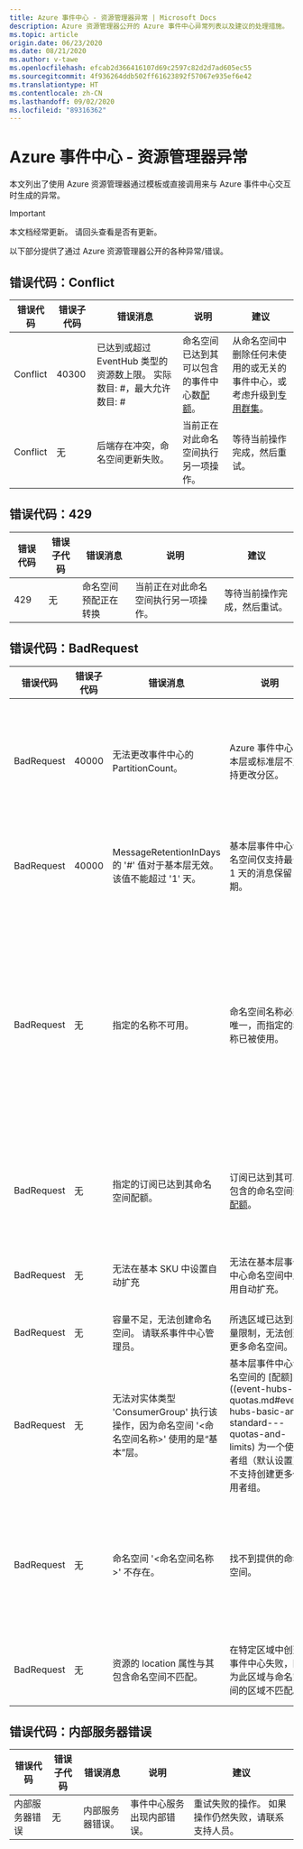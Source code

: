 ```yaml
---
title: Azure 事件中心 - 资源管理器异常 | Microsoft Docs
description: Azure 资源管理器公开的 Azure 事件中心异常列表以及建议的处理措施。
ms.topic: article
origin.date: 06/23/2020
ms.date: 08/21/2020
ms.author: v-tawe
ms.openlocfilehash: efcab2d366416107d69c2597c82d2d7ad605ec55
ms.sourcegitcommit: 4f936264ddb502ff61623892f57067e935ef6e42
ms.translationtype: HT
ms.contentlocale: zh-CN
ms.lasthandoff: 09/02/2020
ms.locfileid: "89316362"
---
```

# <a name="azure-event-hubs---resource-manager-exceptions"></a>Azure 事件中心 - 资源管理器异常
本文列出了使用 Azure 资源管理器通过模板或直接调用来与 Azure 事件中心交互时生成的异常。

> [!IMPORTANT]
> 本文档经常更新。 请回头查看是否有更新。

以下部分提供了通过 Azure 资源管理器公开的各种异常/错误。

## <a name="error-code-conflict"></a>错误代码：Conflict

| 错误代码 | 错误子代码 | 错误消息 | 说明 | 建议 |
| ---------- | ------------- | ------------- | ----------- | -------------- |
| Conflict | 40300 | 已达到或超过 EventHub 类型的资源数上限。 实际数目: #，最大允许数目: # | 命名空间已达到其可以包含的事件中心数[配额](event-hubs-quotas.md)。 | 从命名空间中删除任何未使用的或无关的事件中心，或考虑升级到[专用群集](event-hubs-dedicated-overview.md)。 |
| Conflict | 无 | 后端存在冲突，命名空间更新失败。 | 当前正在对此命名空间执行另一项操作。 | 等待当前操作完成，然后重试。 |

<!-- | Conflict | none | Disaster recovery (DR) config can't be deleted because replication is in progress. Fail over or break pairing before attempting to delete the DR Config. | [GeoDR replication](event-hubs-geo-dr.md) is in progress, so the config can't be deleted at this time. | To unblock deletion of the config, either wait until replication has completed, trigger a failover, or break the GeoDR pairing. | -->

## <a name="error-code-429"></a>错误代码：429

| 错误代码 | 错误子代码 | 错误消息 | 说明 | 建议 |
| ---------- | ------------- | ------------- | ----------- | -------------- |
| 429 | 无 | 命名空间预配正在转换 | 当前正在对此命名空间执行另一项操作。 | 等待当前操作完成，然后重试。 |

<!-- | 429 | none | Disaster recovery operation in progress. | A [GeoDR](event-hubs-geo-dr.md) operation is currently being done on this namespace or pairing. | Wait until the current GeoDR operation completes, and then retry. | -->

## <a name="error-code-badrequest"></a>错误代码：BadRequest

| 错误代码 | 错误子代码 | 错误消息 | 说明 | 建议 |
| ---------- | ------------- | ------------- | ----------- | -------------- |
| BadRequest | 40000 | 无法更改事件中心的 PartitionCount。 | Azure 事件中心基本层或标准层不支持更改分区。 | 在基本或标准层命名空间中使用所需的分区数创建新的事件中心。 [专用群集](event-hubs-dedicated-overview.md)支持分区横向扩展。 |
| BadRequest | 40000 | MessageRetentionInDays 的 '#' 值对于基本层无效。 该值不能超过 '1' 天。 | 基本层事件中心命名空间仅支持最长 1 天的消息保留期。 | 如果需要一天以上的消息保留期，请[创建标准事件中心命名空间](event-hubs-create.md)。 | 
| BadRequest | 无 | 指定的名称不可用。 | 命名空间名称必须唯一，而指定的名称已被使用。 | 如果你是使用指定名称的现有命名空间的所有者，可将其删除，但这会导致数据丢失。 然后重试相同的名称。 如果不能安全删除该命名空间（或者你不是所有者），请选择另一个命名空间名称。 |
| BadRequest | 无 | 指定的订阅已达到其命名空间配额。 | 订阅已达到其可以包含的命名空间数[配额](event-hubs-quotas.md)。 | 考虑删除此订阅中未使用的命名空间、创建另一个订阅，或升级到[专用群集](event-hubs-dedicated-overview.md)。 |
| BadRequest | 无 | 无法在基本 SKU 中设置自动扩充 | 无法在基本层事件中心命名空间中启用自动扩充。 | 若要在命名空间中[启用自动扩充](event-hubs-auto-inflate.md)，请确保它位于标准层。 |
| BadRequest | 无 | 容量不足，无法创建命名空间。 请联系事件中心管理员。 | 所选区域已达到容量限制，无法创建更多命名空间。 | 选择另一个区域来容纳命名空间。 |
| BadRequest | 无 | 无法对实体类型 'ConsumerGroup' 执行该操作，因为命名空间 '<命名空间名称>' 使用的是“基本”层。  | 基本层事件中心命名空间的 [配额]((event-hubs-quotas.md#event-hubs-basic-and-standard---quotas-and-limits) 为一个使用者组（默认设置）。 不支持创建更多使用者组。 | 继续使用默认使用者组 ($Default)，如果需要更多使用者组，请考虑改用标准层事件中心命名空间。 | 
| BadRequest | 无 | 命名空间 '<命名空间名称>' 不存在。 | 找不到提供的命名空间。 | 仔细检查命名空间名称是否正确，以及是否可以在订阅中找到该名称。 如果找不到，请[创建事件中心命名空间](event-hubs-create.md)。 | 
| BadRequest | 无 | 资源的 location 属性与其包含命名空间不匹配。 | 在特定区域中创建事件中心失败，因为此区域与命名空间的区域不匹配。 | 尝试在命名空间所在的同一区域中创建事件中心。 | 

<!-- | BadRequest | none | Can't update a namespace that is secondary | The namespace can't be updated because it's the secondary namespace in a [GeoDR pairing](event-hubs-geo-dr.md). | If appropriate, make the change to the primary namespace in this pairing instead. Otherwise break the GeoDR pairing to make the change. | -->

## <a name="error-code-internal-server-error"></a>错误代码：内部服务器错误

| 错误代码 | 错误子代码 | 错误消息 | 说明 | 建议 |
| ---------- | ------------- | ------------- | ----------- | -------------- |
| 内部服务器错误 | 无 | 内部服务器错误。 | 事件中心服务出现内部错误。 | 重试失败的操作。 如果操作仍然失败，请联系支持人员。 |